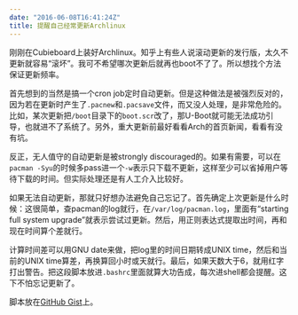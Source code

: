 ```yaml
---
date: "2016-06-08T16:41:24Z"
title: 提醒自己经常更新Archlinux
---
```


刚刚在Cubieboard上装好Archlinux。知乎上有些人说滚动更新的发行版，太久不更新就容易“滚坏”。我可不希望哪次更新后就再也boot不了了。所以想找个方法保证更新频率。

首先想到的当然是搞一个cron job定时自动更新。但是这种做法是被强烈反对的，因为若在更新时产生了`.pacnew`和`.pacsave`文件，而又没人处理，是非常危险的。比如，某次更新把`/boot`目录下的`boot.scr`改了，那U-Boot就可能无法成功引导，也就进不了系统了。另外，重大更新前最好看看Arch的首页新闻，看看有没有坑。

反正，无人值守的自动更新是被strongly discouraged的。如果有需要，可以在`pacman -Syu`的时候多pass进一个`-w`表示只下载不更新，这样至少可以省掉用户等待下载的时间。但实际处理还是有人工介入比较好。

如果无法自动更新，那就只好想办法避免自己忘记了。首先确定上次更新是什么时候：这很简单，查pacman的log就行，在`/var/log/pacman.log`，里面有“starting full system upgrade”就表示尝试过更新。然后，用正则表达式提取出时间，再和现在时间算个差就行。

计算时间差可以用GNU date来做，把log里的时间日期转成UNIX time，然后和当前的UNIX time算差，再换算回小时或天就行。最后，如果天数大于6，就用红字打出警告。把这段脚本放进`.bashrc`里面就算大功告成，每次进shell都会提醒。这下不怕忘记更新了。

脚本放在[GitHub Gist](https://gist.github.com/yangl1996/44349cd3317be844e7dcfc60c0a05863)上。